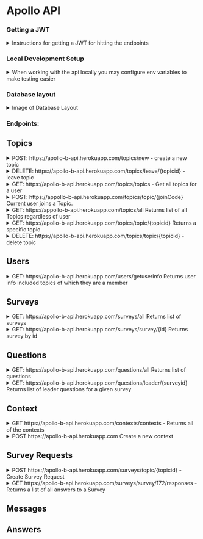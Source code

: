 # Apollo API

### Getting a JWT

<details>

<summary>Instructions for getting a JWT for hitting the endpoints</summary>

once you have signed in through okta on the [client]("https://github.com/Lambda-School-Labs/Labs26-Apollo-FE-TeamB") do
```JS
let tokenObj = JSON.parse(localStorage.getItem("okta-token-storage"));
```
![Client Dev Console](./screenshots/img_1.PNG)
```JS
tokenObj.accessToken.value
```
![Another Dev Console](./screenshots/img_2.PNG)

Ok so now that you have copied that idtoken property head over to postman, and in the auth tab select barer token and paste in the token.

![Postman](./screenshots/img_3.PNG)

</details>

### Local Development Setup

<details>

<summary>When working with the api locally you may configure env variables to make testing easier</summary>

![Env Vars](./screenshots/img_4.PNG)

</details>




### Database layout

<details>
<summary> Image of Database Layout </summary>

![Image of Database Layout](db.png)
</details>

### Endpoints:

## Topics

<details>

<summary>POST: https://apollo-b-api.herokuapp.com/topics/new - create a new topic</summary>

Creates a Topic with the current user as the owner.

Expected body
```JSON
{
    "title": "My New Topic",
    "frequency": "WEEKLY",
    "defaultsurvey": {
        "questions": [
                    {
                        "body": "Do you have any blockers?",
                        "type": "TEXT",
                        "leader": true
                    },
                    {
                        "body": "What is the teams priority?",
                        "type": "TEXT",
                        "leader": true
                    },
                    {
                        "body": "How is your weekend?",
                        "type": "TEXT",
                        "leader": false
                    }
        ]
    }
}

```

Response

```JSON
{
    "topicid": 62,
    "title": "My New Topic",
    "owner": {
        "userid": 10,
        "username": "llama001@maildrop.cc"
    },
    "frequency": "WEEKLY",
    "defaultsurvey": {
        "surveyid": 63,
        "questions": [
            {
                "questionId": 64,
                "body": "Do you have any blockers?",
                "type": "TEXT",
                "leader": true
            },
            {
                "questionId": 65,
                "body": "What is the teams priority?",
                "type": "TEXT",
                "leader": true
            },
            {
                "questionId": 66,
                "body": "How is your weekend?",
                "type": "TEXT",
                "leader": false
            }
        ]
    },
    "joincode": "QkJlKGwYM",
    "surveysrequests": [],
    "users": []
}
```
</details>

<details>

<summary>DELETE: https://apollo-b-api.herokuapp.com/topics/leave/{topicid} - leave topic</summary>

User leaves topic.

</details>

<details>

<summary>GET: https://apollo-b-api.herokuapp.com/topics/topics - Get all topics for a user</summary>

Returns all topics that a user is connected to, either as an owner or as a member

GET Endpoint

```JSON
[
    {
        "topicid": 37,
        "title": "Topic 2",
        "owner": {
            "userid": 4,
            "username": "admin"
        },
        "frequency": "MONDAY",
        "defaultsurvey": {
            "surveyid": 36,
            "questions": []
        },
        "joincode": "lRQlkNGkg",
        "surveysrequests": [
            {
                "surveyid": 46,
                "questions": [
                    {
                        "questionId": 56,
                        "body": "Leader Question 1",
                        "type": "TEXT",
                        "leader": true
                    },
                    {
                        "questionId": 58,
                        "body": "Leader Question 2",
                        "type": "TEXT",
                        "leader": true
                    },
                    {
                        "questionId": 59,
                        "body": "Member Question 1",
                        "type": "TEXT",
                        "leader": false
                    }
                ]
            },
            {
                "surveyid": 57,
                "questions": []
            }
        ],
        "users": [
            {
                "user": {
                    "userid": 5,
                    "username": "cinnamon"
                }
            },
            {
                "user": {
                    "userid": 10,
                    "username": "llama001@maildrop.cc"
                }
            }
        ]
    },
    {
        "topicid": 62,
        "title": "My New Topic",
        "owner": {
            "userid": 10,
            "username": "llama001@maildrop.cc"
        },
        "frequency": "WEEKLY",
        "defaultsurvey": {
            "surveyid": 63,
            "questions": [
                {
                    "questionId": 64,
                    "body": "Do you have any blockers?",
                    "type": "TEXT",
                    "leader": true
                },
                {
                    "questionId": 65,
                    "body": "What is the teams priority?",
                    "type": "TEXT",
                    "leader": true
                },
                {
                    "questionId": 66,
                    "body": "How is your weekend?",
                    "type": "TEXT",
                    "leader": false
                }
            ]
        },
        "joincode": "QkJlKGwYM",
        "surveysrequests": [
            {
                "surveyid": 63,
                "questions": [
                    {
                        "questionId": 64,
                        "body": "Do you have any blockers?",
                        "type": "TEXT",
                        "leader": true
                    },
                    {
                        "questionId": 65,
                        "body": "What is the teams priority?",
                        "type": "TEXT",
                        "leader": true
                    },
                    {
                        "questionId": 66,
                        "body": "How is your weekend?",
                        "type": "TEXT",
                        "leader": false
                    }
                ]
            }
        ],
        "users": []
    }
]
```

</details>

<details>

<summary>POST: https://appollo-b-api.herokuapp.com/topics/topic/{joinCode} Current user joins a Topic.</summary>

Example: https://appollo-b-api.herokuapp.com/topics/topic/lRQlkNGkg

Returns 200 Success message

</details>

<details>
<summary>GET: https://appollo-b-api.herokuapp.com/topics/all Returns list of all Topics regardless of user</summary>

N/A

</details>

<details>
<summary>GET: https://apollo-b-api.herokuapp.com/topics/topic/{topicid} Returns a specific topic</summary>

Example : https://appollo-b-api.herokuapp.com/topics/topic/37

</details>

<details>

<summary>DELETE: https://apollo-b-api.herokuapp.com/topics/topic/{topicid} - delete topic</summary>

Delete topic as well as all surveys, questions, responses associated with it.

</details>

## Users

<details>

<summary>GET: https://apollo-b-api.herokuapp.com/users/getuserinfo Returns user info included topics of which they are a member</summary>

Example:

```JSON
{
    "userid": 10,
    "username": "llama001@maildrop.cc",
    "ownedtopics": [
        {
            "topicid": 62,
            "title": "My New Topic",
            "frequency": "WEEKLY",
            "defaultsurvey": {
                "surveyid": 63,
                "questions": [
                    {
                        "questionId": 64,
                        "body": "Do you have any blockers?",
                        "type": "TEXT",
                        "leader": true
                    },
                    {
                        "questionId": 65,
                        "body": "What is the teams priority?",
                        "type": "TEXT",
                        "leader": true
                    },
                    {
                        "questionId": 66,
                        "body": "How is your weekend?",
                        "type": "TEXT",
                        "leader": false
                    }
                ]
            },
            "joincode": "QkJlKGwYM",
            "surveysrequests": [
                {
                    "surveyid": 63,
                    "questions": [
                        {
                            "questionId": 64,
                            "body": "Do you have any blockers?",
                            "type": "TEXT",
                            "leader": true
                        },
                        {
                            "questionId": 65,
                            "body": "What is the teams priority?",
                            "type": "TEXT",
                            "leader": true
                        },
                        {
                            "questionId": 66,
                            "body": "How is your weekend?",
                            "type": "TEXT",
                            "leader": false
                        }
                    ]
                }
            ]
        }
    ],
    "topics": [
        {
            "topic": {
                "topicid": 37,
                "title": "Topic 2",
                "owner": {
                    "userid": 4,
                    "username": "admin"
                },
                "frequency": "MONDAY",
                "defaultsurvey": {
                    "surveyid": 36,
                    "questions": []
                },
                "joincode": "lRQlkNGkg",
                "surveysrequests": [
                    {
                        "surveyid": 46,
                        "questions": [
                            {
                                "questionId": 56,
                                "body": "Leader Question 1",
                                "type": "TEXT",
                                "leader": true
                            },
                            {
                                "questionId": 58,
                                "body": "Leader Question 2",
                                "type": "TEXT",
                                "leader": true
                            },
                            {
                                "questionId": 59,
                                "body": "Member Question 1",
                                "type": "TEXT",
                                "leader": false
                            }
                        ]
                    },
                    {
                        "surveyid": 57,
                        "questions": []
                    }
                ]
            }
        }
    ]
}

```

</details>



## Surveys
<details>

<summary>GET: https://apollo-b-api.herokuapp.com/surveys/all Returns list of surveys</summary>

```JSON
[
    {
        "surveyid": 36,
        "topic": null,
        "defaulttopic": [
            {
                "topicId": 37,
                "title": "Topic 2",
                "owner": {
                    "userid": 4,
                    "username": "admin"
                },
                "frequency": "MONDAY",
                "joincode": "46mZD66zk"
            }
        ],
        "questions": [],
        "responded": false,
        "surveyId": 36
    },
    {
        "surveyid": 38,
        "topic": null,
        "defaulttopic": [
            {
                "topicId": 39,
                "title": "Topic 3",
                "owner": {
                    "userid": 5,
                    "username": "cinnamon"
                },
                "frequency": "WEEKLY",
                "joincode": "08qZy889N"
            }
        ],
        "questions": [],
        "responded": false,
        "surveyId": 38
    },
    {
        "surveyid": 40,
        "topic": null,
        "defaulttopic": [
            {
                "topicId": 41,
                "title": "Topic 4",
                "owner": {
                    "userid": 5,
                    "username": "cinnamon"
                },
                "frequency": "WEEKLY",
                "joincode": "oZRz9ZZOL"
            }
        ],
        "questions": [],
        "responded": false,
        "surveyId": 40
    },
    {
        "surveyid": 42,
        "topic": null,
        "defaulttopic": [
            {
                "topicId": 43,
                "title": "Topic 5",
                "owner": {
                    "userid": 5,
                    "username": "cinnamon"
                },
                "frequency": "MONTHLY",
                "joincode": "r2ZDN22YL"
            }
        ],
        "questions": [],
        "responded": false,
        "surveyId": 42
    },
    {
        "surveyid": 44,
        "topic": null,
        "defaulttopic": [
            {
                "topicId": 45,
                "title": "Topic 6",
                "owner": {
                    "userid": 5,
                    "username": "cinnamon"
                },
                "frequency": "MONTHLY",
                "joincode": "x6qMN66lP"
            }
        ],
        "questions": [],
        "responded": false,
        "surveyId": 44
    },
    {
        "surveyid": 46,
        "topic": {
            "topicId": 37,
            "title": "Topic 2",
            "frequency": "MONDAY",
            "defaultsurvey": {
                "surveyid": 36,
                "questions": [],
                "responded": false,
                "surveyId": 36
            },
            "joincode": "46mZD66zk"
        },
        "defaulttopic": [],
        "questions": [
            {
                "body": "Leader Question 1",
                "type": "TEXT",
                "answers": [],
                "questionId": 57,
                "leader": true
            },
            {
                "body": "Leader Question 2",
                "type": "TEXT",
                "answers": [],
                "questionId": 58,
                "leader": true
            },
            {
                "body": "Member Question 1",
                "type": "TEXT",
                "answers": [],
                "questionId": 59,
                "leader": false
            }
        ],
        "responded": false,
        "surveyId": 46
    },
    {
        "surveyid": 47,
        "topic": {
            "topicId": 39,
            "title": "Topic 3",
            "frequency": "WEEKLY",
            "defaultsurvey": {
                "surveyid": 38,
                "questions": [],
                "responded": false,
                "surveyId": 38
            },
            "joincode": "08qZy889N"
        },
        "defaulttopic": [],
        "questions": [
            {
                "body": "Member Question 2",
                "type": "TEXT",
                "answers": [],
                "questionId": 60,
                "leader": false
            },
            {
                "body": "Member Question 3",
                "type": "TEXT",
                "answers": [],
                "questionId": 61,
                "leader": false
            }
        ],
        "responded": false,
        "surveyId": 47
    },
    {
        "surveyid": 48,
        "topic": {
            "topicId": 41,
            "title": "Topic 4",
            "frequency": "WEEKLY",
            "defaultsurvey": {
                "surveyid": 40,
                "questions": [],
                "responded": false,
                "surveyId": 40
            },
            "joincode": "oZRz9ZZOL"
        },
        "defaulttopic": [],
        "questions": [],
        "responded": false,
        "surveyId": 48
    },
    {
        "surveyid": 49,
        "topic": {
            "topicId": 43,
            "title": "Topic 5",
            "frequency": "MONTHLY",
            "defaultsurvey": {
                "surveyid": 42,
                "questions": [],
                "responded": false,
                "surveyId": 42
            },
            "joincode": "r2ZDN22YL"
        },
        "defaulttopic": [],
        "questions": [],
        "responded": false,
        "surveyId": 49
    },
    {
        "surveyid": 50,
        "topic": {
            "topicId": 45,
            "title": "Topic 6",
            "frequency": "MONTHLY",
            "defaultsurvey": {
                "surveyid": 44,
                "questions": [],
                "responded": false,
                "surveyId": 44
            },
            "joincode": "x6qMN66lP"
        },
        "defaulttopic": [],
        "questions": [],
        "responded": false,
        "surveyId": 50
    },
    {
        "surveyid": 52,
        "topic": {
            "topicId": 37,
            "title": "Topic 2",
            "frequency": "MONDAY",
            "defaultsurvey": {
                "surveyid": 36,
                "questions": [],
                "responded": false,
                "surveyId": 36
            },
            "joincode": "46mZD66zk"
        },
        "defaulttopic": [],
        "questions": [],
        "responded": false,
        "surveyId": 52
    }
]
```

</details>

<details>

<summary>GET: https://apollo-b-api.herokuapp.com/surveys/survey/{id} Returns survey by id</summary>

```JSON
{
    "surveyid": 48,
    "topic": {
        "topicId": 41,
        "title": "Topic 4",
        "frequency": "WEEKLY",
        "defaultsurvey": {
            "surveyid": 40,
            "questions": [],
            "responded": false,
            "surveyId": 40
        },
        "joincode": "oZRz9ZZOL"
    },
    "defaulttopic": [],
    "questions": [],
    "responded": false,
    "surveyId": 48
}
```

</details>

## Questions
<details>

<summary>GET: https://apollo-b-api.herokuapp.com/questions/all Returns list of questions</summary>

```JSON
[
    {
        "questionId": 51,
        "body": "Leader Question 1",
        "type": "TEXT",
        "survey": {
            "surveyid": 41,
            "topic": {
                "topicid": 35,
                "title": "Topic 1",
                "frequency": "MONDAY"
            }
        },
        "leader": true
    },
    {
        "questionId": 52,
        "body": "Leader Question 2",
        "type": "TEXT",
        "survey": {
            "surveyid": 41,
            "topic": {
                "topicid": 35,
                "title": "Topic 1",
                "frequency": "MONDAY"
            }
        },
        "leader": true
    },
    {
        "questionId": 53,
        "body": "Member Question 1",
        "type": "TEXT",
        "survey": {
            "surveyid": 41,
            "topic": {
                "topicid": 35,
                "title": "Topic 1",
                "frequency": "MONDAY"
            }
        },
        "leader": false
    },
    {
        "questionId": 54,
        "body": "Member Question 2",
        "type": "TEXT",
        "survey": {
            "surveyid": 42,
            "topic": {
                "topicid": 35,
                "title": "Topic 1",
                "frequency": "MONDAY"
            }
        },
        "leader": false
    },
    {
        "questionId": 55,
        "body": "Member Question 3",
        "type": "TEXT",
        "survey": {
            "surveyid": 42,
            "topic": {
                "topicid": 35,
                "title": "Topic 1",
                "frequency": "MONDAY"
            }
        },
        "leader": false
    }
]

```

</details>


<details>

<summary>GET: https://apollo-b-api.herokuapp.com/questions/leader/{surveyid} Returns list of leader questions for a given survey</summary>

```JSON
[
    {
        "createdDate": "2020-10-02 13:26:25",
        "lastModifiedDate": "2020-10-02 13:26:25",
        "body": "Leader Question 1",
        "type": "TEXT",
        "survey": {
            "createdDate": "2020-10-02 13:26:25",
            "lastModifiedDate": "2020-10-02 13:26:25",
            "surveyid": 46,
            "responded": false,
            "surveyId": 46
        },
        "answers": [],
        "leader": true,
        "questionId": 57
    },
    {
        "createdDate": "2020-10-02 13:26:25",
        "lastModifiedDate": "2020-10-02 13:26:25",
        "body": "Leader Question 2",
        "type": "TEXT",
        "survey": {
            "createdDate": "2020-10-02 13:26:25",
            "lastModifiedDate": "2020-10-02 13:26:25",
            "surveyid": 46,
            "responded": false,
            "surveyId": 46
        },
    }
]
```

</details>

## Context

<details>
<summary> GET https://apollo-b-api.herokuapp.com/contexts/contexts - Returns all of the contexts</summary>

Extra details here

```JSON
[
    {
        "description": "product leadership",
        "survey": {
            "questions": [
                {
                    "body": "Leader Question 1",
                    "type": "TEXT",
                    "answers": [],
                    "questionId": 56,
                    "leader": true
                },
                {
                    "body": "Leader Question 2",
                    "type": "TEXT",
                    "answers": [],
                    "questionId": 58,
                    "leader": true
                },
                {
                    "body": "Member Question 1",
                    "type": "TEXT",
                    "answers": [],
                    "questionId": 59,
                    "leader": false
                }
            ],
            "surveyId": 46
        },
        "contextId": 51
    },
    {...},
    {...}
]
```

</details>

<details>
<summary>POST https://apollo-b-api.herokuapp.com Create a new context </summary>

Expected JSON in the body of the post


```JSON
{
    "description": "Super Duper Cool leadership v 9",
    "survey": {
        "questions": [
            {
                "body": "What is the highest priority for the current sprint",
                "type": "TEXT",
                "leader": true
            },
            {
                "body": "What is my availability for the current sprint?",
                "type": "TEXT",
                "leader": true
            },
            {
                "body": "Do you have any blockers?",
                "type": "TEXT",
                "leader": false
            },
            {
                "body": "Will you be working remote?",
                "type": "TEXT",
                "leader": false
            }
        ]
    }
}

```

</details>

## Survey Requests

<details>
<summary> POST  https://apollo-b-api.herokuapp.com/surveys/topic/{topicid} - Create Survey Request</summary>
Example - https://apollo-b-api.herokuapp.com/surveys/topic/37 - (this endpoint won't work in this patch because the owner is username 'admin' with userid of 4)
To test locally or with the api - I recommend logging in as a test user and creating a topic, then using the topic id to create a survey request
If you try to make this request not being the owner of the topic you will get this error message - ("Current user not authorized to make this request")

This is the format of data we are expecting to receive

```JSON
[
    {
        "body": "Do you have any blockers?",
        "type": "TEXT",
        "leader": true,
        "answer" : "LEADER ANSWER HERE"
    },
    {
        "body": "What is the teams priority?",
        "type": "TEXT",
        "leader": true,
        "answer" : "LEADER ANSWER HERE"
    },
    {
        "body": "How is your weekend?",
        "type": "TEXT",
        "leader": false
    }
]

```

This is a successful response

```JSON
{
    "topic": {
        "topicId": 37,
        "title": "Topic 2",
        "joincode": "qQRBovxGD"
    },
    "questions": [
        {
            "body": "Do you have any blockers?",
            "type": "TEXT",
            "answers": [
                {
                    "body": "LEADER ANSWER HERE",
                    "answerId": 64
                }
            ],
            "questionId": 63,
            "leader": true
        },
        {
            "body": "What is the teams priority?",
            "type": "TEXT",
            "answers": [
                {
                    "body": "LEADER ANSWER HERE",
                    "answerId": 66
                }
            ],
            "questionId": 65,
            "leader": true
        },
        {
            "body": "How is your weekend?",
            "type": "TEXT",
            "answers": [],
            "questionId": 67,
            "leader": false
        }
    ],
    "surveyId": 62
}
```

</details>

<details>
<summary>  GET https://apollo-b-api.herokuapp.com/surveys/survey/172/responses - Returns a list of all answers to a Survey </summary>

```JSON
[
    {
        "createdDate": "2020-09-29 10:09:51",
        "lastModifiedDate": "2020-09-29 10:09:51",
        "body": "LEADER ANSWER HERE",
        "question": {
            "createdDate": "2020-09-29 10:09:51",
            "lastModifiedDate": "2020-09-29 10:09:51",
            "body": "Do you have any blockers?",
            "type": "TEXT",
            "questionId": 173,
            "leader": true
        },
        "user": {
            "createdDate": "2020-09-24 11:52:27",
            "lastModifiedDate": "2020-09-24 11:52:27",
            "userid": 4,
            "username": "admin"
        },
        "answerId": 174
    },
    {
        "createdDate": "2020-09-29 10:09:51",
        "lastModifiedDate": "2020-09-29 10:09:51",
        "body": "ANOTHER LEADER ANSWER HERE",
        "question": {
            "createdDate": "2020-09-29 10:09:51",
            "lastModifiedDate": "2020-09-29 10:09:51",
            "body": "What is the teams priority?",
            "type": "TEXT",
            "questionId": 175,
            "leader": true
        },
        "user": {
            "createdDate": "2020-09-24 11:52:27",
            "lastModifiedDate": "2020-09-24 11:52:27",
            "userid": 4,
            "username": "admin"
        },
        "answerId": 176
    }
]

```

</details>



## Messages

## Answers
